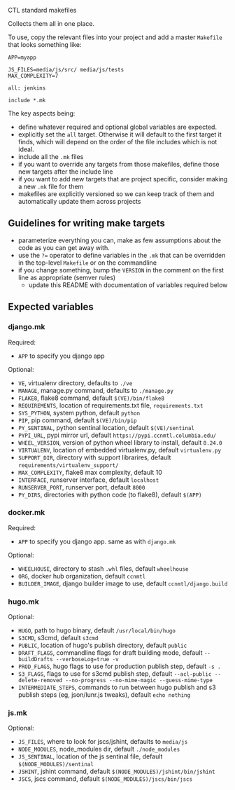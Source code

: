 CTL standard makefiles

Collects them all in one place.

To use, copy the relevant files into your project and add a master
`Makefile` that looks something like:


    APP=myapp
    
    JS_FILES=media/js/src/ media/js/tests
    MAX_COMPLEXITY=7
    
    all: jenkins
    
    include *.mk

The key aspects being:

* define whatever required and optional global variables are
  expected.
* explicitly set the `all` target. Otherwise it will default to the
  first target it finds, which will depend on the order of the file
  includes which is not ideal.
* include all the `.mk` files
* if you want to override any targets from those makefiles, define
  those new targets after the include line
* if you want to add new targets that are project specific, consider
  making a new `.mk` file for them
* makefiles are explicitly versioned so we can keep track of them and
  automatically update them across projects

## Guidelines for writing make targets

* parameterize everything you can, make as few assumptions about the
  code as you can get away with.
* use the `?=` operator to define variables in the `.mk` that can be
  overridden in the top-level `Makefile` or on the commandline
* if you change something, bump the `VERSION` in the comment on the
  first line as appropriate (semver rules)
  * update this README with documentation of variables required below

## Expected variables

### django.mk

Required:

* `APP` to specify you django app

Optional:

* `VE`, virtualenv directory, defaults to `./ve`
* `MANAGE`, manage.py command, defaults to `./manage.py`
* `FLAKE8`, flake8 command, default `$(VE)/bin/flake8`
* `REQUIREMENTS`, location of requirements.txt file, `requirements.txt`
* `SYS_PYTHON`, system python, default `python`
* `PIP`, pip command, default `$(VE)/bin/pip`
* `PY_SENTINAL`, python sentinal location, default `$(VE)/sentinal`
* `PYPI_URL`, pypi mirror url, default `https://pypi.ccnmtl.columbia.edu/`
* `WHEEL_VERSION`, version of python wheel library to install, default `0.24.0`
* `VIRTUALENV`, location of embedded virtualenv.py, default `virtualenv.py`
* `SUPPORT_DIR`, directory with support librarires, default `requirements/virtualenv_support/`
* `MAX_COMPLEXITY`, flake8 max complexity, default 10
* `INTERFACE`, runserver interface, default `localhost`
* `RUNSERVER_PORT`, runserver port, default `8000`
* `PY_DIRS`, directories with python code (to flake8), default `$(APP)`

### docker.mk

Required:

* `APP` to specify you django app. same as with `django.mk`

Optional:

* `WHEELHOUSE`, directory to stash `.whl` files, default `wheelhouse`
* `ORG`, docker hub organization, default `ccnmtl`
* `BUILDER_IMAGE`, django builder image to use, default `ccnmtl/django.build`

### hugo.mk

Optional:

* `HUGO`, path to hugo binary, default `/usr/local/bin/hugo`
* `S3CMD`, s3cmd, default `s3cmd`
* `PUBLIC`, location of hugo's publish directory, default `public`
* `DRAFT_FLAGS`, commandline flags for draft building mode, default `--buildDrafts --verboseLog=true -v`
* `PROD_FLAGS`, hugo flags to use for production publish step, default `-s .`
* `S3_FLAGS`, flags to use for s3cmd publish step, default `--acl-public --delete-removed --no-progress --no-mime-magic --guess-mime-type`
* `INTERMEDIATE_STEPS`, commands to run between hugo publish and s3
  publish steps (eg, json/lunr.js tweaks), default `echo nothing`

### js.mk

Optional:

* `JS_FILES`, where to look for jscs/jshint, defaults to `media/js`
* `NODE_MODULES`, node_modules dir, default `./node_modules`
* `JS_SENTINAL`, location of the js sentinal file, default `$(NODE_MODULES)/sentinal`
* `JSHINT`, jshint command, default `$(NODE_MODULES)/jshint/bin/jshint`
* `JSCS`, jscs command, default `$(NODE_MODULES)/jscs/bin/jscs`
